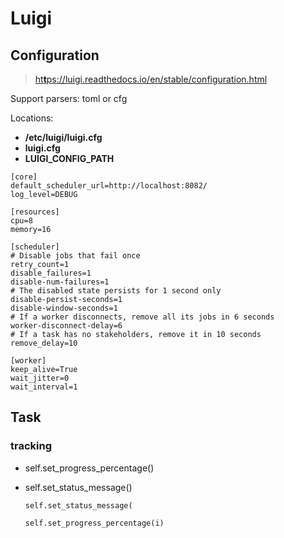 # Luigi

## Configuration

> [ht**t**ps://luigi.readthedocs.io/en/stable/configuration.html](https://luigi.readthedocs.io/en/stable/configuration.html)

Support parsers:  toml or cfg

Locations:&#x20;

* **/etc/luigi/luigi.cfg**
* **luigi.cfg**
* **LUIGI\_CONFIG\_PATH**

```
[core]
default_scheduler_url=http://localhost:8082/
log_level=DEBUG

[resources]
cpu=8
memory=16

[scheduler]
# Disable jobs that fail once
retry_count=1
disable_failures=1
disable-num-failures=1
# The disabled state persists for 1 second only
disable-persist-seconds=1
disable-window-seconds=1
# If a worker disconnects, remove all its jobs in 6 seconds
worker-disconnect-delay=6
# If a task has no stakeholders, remove it in 10 seconds
remove_delay=10

[worker]
keep_alive=True
wait_jitter=0
wait_interval=1
```

## Task

### tracking

* self.set\_progress\_percentage()
*   self.set\_status\_message()

    ```
    self.set_status_message(
    ```

    ```
    self.set_progress_percentage(i)
    ```

